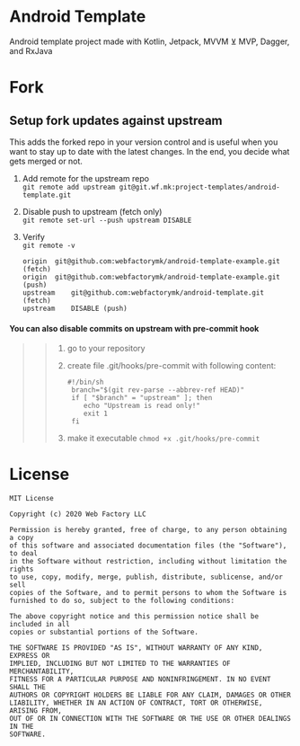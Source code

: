 # Android Template
Android template project made with Kotlin, Jetpack, MVVM ⊻ MVP, Dagger, and RxJava

# Fork

## Setup fork updates against upstream
This adds the forked repo in your version control and is useful when you want to stay up to date with the latest changes. In the end, you decide what gets merged or not.

1. Add remote for the upstream repo
<br> `git remote add upstream git@git.wf.mk:project-templates/android-template.git`

2. Disable push to upstream (fetch only)
<br> `git remote set-url --push upstream DISABLE`

3. Verify
<br> `git remote -v`

    ```
    origin	git@github.com:webfactorymk/android-template-example.git (fetch)
    origin	git@github.com:webfactorymk/android-template-example.git (push)
    upstream	git@github.com:webfactorymk/android-template.git (fetch)
    upstream	DISABLE (push)
    ```

#### You can also disable commits on upstream with pre-commit hook

>> 1. go to your repository
>> 2. create file .git/hooks/pre-commit with following content:
>>  
>>    ```
>>    #!/bin/sh
>>     branch="$(git rev-parse --abbrev-ref HEAD)"
>>     if [ "$branch" = "upstream" ]; then
>>        echo "Upstream is read only!"
>>        exit 1
>>     fi
>>    ```
>>    
>> 3. make it executable
>> `chmod +x .git/hooks/pre-commit`

# License

    MIT License
    
    Copyright (c) 2020 Web Factory LLC
    
    Permission is hereby granted, free of charge, to any person obtaining a copy
    of this software and associated documentation files (the "Software"), to deal
    in the Software without restriction, including without limitation the rights
    to use, copy, modify, merge, publish, distribute, sublicense, and/or sell
    copies of the Software, and to permit persons to whom the Software is
    furnished to do so, subject to the following conditions:
    
    The above copyright notice and this permission notice shall be included in all
    copies or substantial portions of the Software.
    
    THE SOFTWARE IS PROVIDED "AS IS", WITHOUT WARRANTY OF ANY KIND, EXPRESS OR
    IMPLIED, INCLUDING BUT NOT LIMITED TO THE WARRANTIES OF MERCHANTABILITY,
    FITNESS FOR A PARTICULAR PURPOSE AND NONINFRINGEMENT. IN NO EVENT SHALL THE
    AUTHORS OR COPYRIGHT HOLDERS BE LIABLE FOR ANY CLAIM, DAMAGES OR OTHER
    LIABILITY, WHETHER IN AN ACTION OF CONTRACT, TORT OR OTHERWISE, ARISING FROM,
    OUT OF OR IN CONNECTION WITH THE SOFTWARE OR THE USE OR OTHER DEALINGS IN THE
    SOFTWARE.
